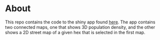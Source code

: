 # About

This repo contains the code to the shiny app found [here](https://spencerschien.info/interactive/population_density/). The app contains two connected maps, one that shows 3D population density, and the other shows a 2D street map of a given hex that is selected in the first map.